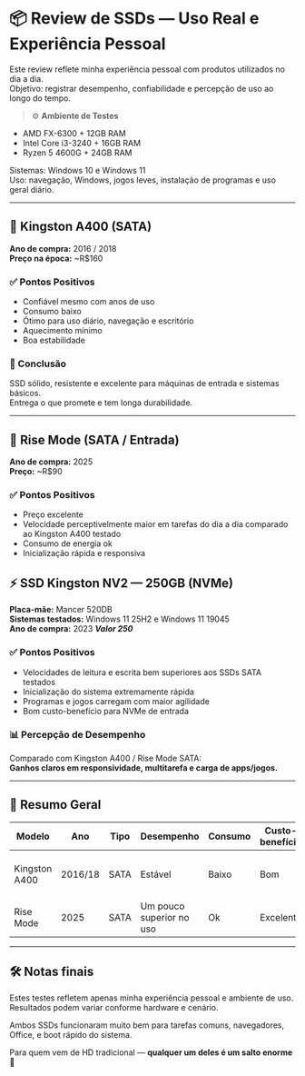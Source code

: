# 📦 Review de SSDs — Uso Real e Experiência Pessoal

Este review reflete minha experiência pessoal com produtos utilizados no dia a dia.  
Objetivo: registrar desempenho, confiabilidade e percepção de uso ao longo do tempo.

> ⚙️ **Ambiente de Testes**
- AMD FX-6300 + 12GB RAM
- Intel Core i3-3240 + 16GB RAM
- Ryzen 5 4600G + 24GB RAM

Sistemas: Windows 10 e Windows 11  
Uso: navegação, Windows, jogos leves, instalação de programas e uso geral diário.

---

## 🧊 Kingston A400 (SATA)

**Ano de compra:** 2016 / 2018  
**Preço na época:** ~R$160  

### ✅ Pontos Positivos
- Confiável mesmo com anos de uso
- Consumo baixo
- Ótimo para uso diário, navegação e escritório
- Aquecimento mínimo
- Boa estabilidade

### 🎯 Conclusão
SSD sólido, resistente e excelente para máquinas de entrada e sistemas básicos.  
Entrega o que promete e tem longa durabilidade.

---

## 🚀 Rise Mode (SATA / Entrada)

**Ano de compra:** 2025  
**Preço:** ~R$90

### ✅ Pontos Positivos
- Preço excelente
- Velocidade perceptivelmente maior em tarefas do dia a dia comparado ao Kingston A400 testado
- Consumo de energia ok
- Inicialização rápida e responsiva

## ⚡ SSD Kingston NV2 — 250GB (NVMe)

**Placa-mãe:** Mancer 520DB  
**Sistemas testados:** Windows 11 25H2 e Windows 11 19045  
**Ano de compra:** 2023
***Valor 250***

### ✅ Pontos Positivos
- Velocidades de leitura e escrita bem superiores aos SSDs SATA testados
- Inicialização do sistema extremamente rápida
- Programas e jogos carregam com maior agilidade
- Bom custo-benefício para NVMe de entrada


### 📊 Percepção de Desempenho
Comparado com Kingston A400 / Rise Mode SATA:  
**Ganhos claros em responsividade, multitarefa e carga de apps/jogos.**

---

## 📌 Resumo Geral

| Modelo | Ano | Tipo | Desempenho | Consumo | Custo-benefício | Indico para |
|-------|-----|------|-----------|--------|----------------|-------------|
| Kingston A400 | 2016/18 | SATA | Estável | Baixo | Bom | PCs antigos e uso diário |
| Rise Mode | 2025 | SATA | Um pouco superior no uso | Ok | Excelente | Upgrade barato e rápido |

---

## 🛠️ Notas finais

Estes testes refletem apenas minha experiência pessoal e ambiente de uso.  
Resultados podem variar conforme hardware e cenário.

Ambos SSDs funcionaram muito bem para tarefas comuns, navegadores, Office, e boot rápido do sistema.

Para quem vem de HD tradicional — **qualquer um deles é um salto enorme** 🚀

